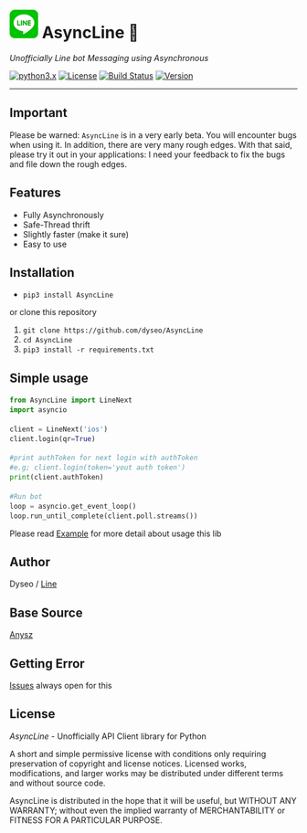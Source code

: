 # ![Logo](LINE.png) AsyncLine 🚀
_Unofficially Line bot Messaging using Asynchronous_

[![python3.x](https://img.shields.io/badge/3.6%20%7C%203.7-blue.svg?&logo=python&label=Python)](https://www.python.org/downloads/release/python-372/) [![License](https://img.shields.io/github/license/dyseo/A.svg)](https://opensource.org/licenses/MIT) [![Build Status](https://travis-ci.org/dyseo/AsyncLine.svg?branch=master)](https://travis-ci.org/dyseo/AsyncLine) [![Version](https://img.shields.io/badge/Version-1.5-red)](https://github.com/dyseo/AsyncLine)
___

## Important
Please be warned: `AsyncLine` is in a very early beta. You will encounter bugs when using it. In addition, there are very many rough edges. With that said, please try it out in your applications: I need your feedback to fix the bugs and file down the rough edges.

## Features
- Fully Asynchronously
- Safe-Thread thrift
- Slightly faster (make it sure)
- Easy to use

## Installation
- `pip3 install AsyncLine`

or clone this repository

1. `git clone https://github.com/dyseo/AsyncLine`
2. `cd AsyncLine`
3. `pip3 install -r requirements.txt`

## Simple usage
```python
from AsyncLine import LineNext
import asyncio

client = LineNext('ios')
client.login(qr=True)

#print authToken for next login with authToken 
#e.g; client.login(token='yout auth token')
print(client.authToken)

#Run bot
loop = asyncio.get_event_loop()
loop.run_until_complete(client.poll.streams())
```
Please read [Example](examples) for more detail about usage this lib

## Author
Dyseo / [Line](https://line.me/ti/p/~line.bngsad)

## Base Source
[Anysz](https://github.com/anysz)


## Getting Error
[Issues](https://github.com/dyseo/AsyncLine/issues) always open for this


## License
*AsyncLine* - Unofficially API Client library for Python

A short and simple permissive license with conditions only requiring preservation of copyright and license notices. Licensed works, modifications, and larger works may be distributed under different terms and without source code.

AsyncLine is distributed in the hope that it will be useful,
but WITHOUT ANY WARRANTY; without even the implied warranty of
MERCHANTABILITY or FITNESS FOR A PARTICULAR PURPOSE. 
